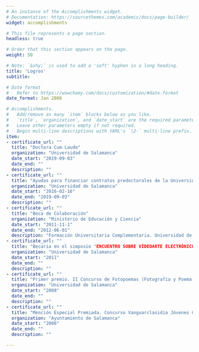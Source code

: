 ```yaml
---
# An instance of the Accomplishments widget.
# Documentation: https://sourcethemes.com/academic/docs/page-builder/
widget: accomplishments

# This file represents a page section.
headless: true

# Order that this section appears on the page.
weight: 50

# Note: `&shy;` is used to add a 'soft' hyphen in a long heading.
title: 'Logros'
subtitle:

# Date format
#   Refer to https://wowchemy.com/docs/customization/#date-format
date_format: Jan 2006

# Accomplishments.
#   Add/remove as many `item` blocks below as you like.
#   `title`, `organization`, and `date_start` are the required parameters.
#   Leave other parameters empty if not required.
#   Begin multi-line descriptions with YAML's `|2-` multi-line prefix.
item:
- certificate_url: ""
  title: "Doctora Cum Laude"
  organization: "Universidad de Salamanca"
  date_start: "2019-09-03"
  date_end: ""
  description: ""
- certificate_url: ""
  title: "Ayudas para financiar contratos predoctorales de la Universidad de Salamanca cofinanciadas por el Banco Santander"
  organization: "Universidad de Salamanca"
  date_start: "2016-02-16"
  date_end: "2019-09-03"
  description: ""
- certificate_url: ""
  title: "Beca de Colaboración"
  organization: "Ministerio de Educación y Ciencia"
  date_start: "2011-11-1"
  date_end: "2012-06-01"
  description: "Formación Universitaria Complementaria. Universidad de Salamanca"
- certificate_url: ""
  title: "Becaria en el simposio "ENCUENTRO SOBRE VÍDEOARTE ELECTRÓNICO" (Dirección de Arte. Escenografías Audiovisuales"
  organization: "Universidad de Salamanca"
  date_start: "2011"
  date_end: ""
  description: ""
- certificate_url: ""
  title: "Primer premio. II Concurso de Fotopoemas (Fotografía y Poema)"
  organization: "Universidad de Salamanca"
  date_start: "2008"
  date_end: ""
  description: ""
- certificate_url: ""
  title: "Mención Especial Premiada. Concurso Vanguarclasidia Jóvenes Creadores"
  organization: "Ayuntamiento de Salamanca"
  date_start: "2006"
  date_end: ""
  description: ""

---
```

